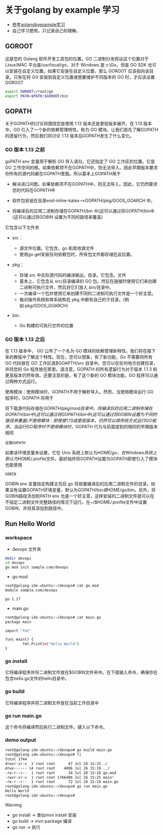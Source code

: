 # 关于golang by example 学习

- [参考golangbyexample学习](https://golangbyexample.com/workspace-hello-world-golang/)
- 自己学习使用，只记录自己的理解。

## GOROOT

这是您的 Golang 软件开发工具包的位置。GO 二进制分发假设这个位置对于 Linux/MAC 平台是/usr/local/go，对于 Windows 是 c:\Go。但是 GO SDK 也可以安装在自定义位置。如果它安装在自定义位置，那么 GOROOT 应该指向该目录。只有在将 GO 安装到自定义位置或想要维护不同版本的 GO 时，才应该设置 GOROOT



```bash
export GOROOT=/root/go
export PATH=$PATH:$GOROOT/bin

```

##  GOPATH


关于GOPATH的讨论将围绕您是使用 1.13 版本还是更低版本展开。在 1.13 版本中，GO 引入了一个新的依赖管理特性，称为 GO 模块。让我们首先了解GOPATH的遗留行为，然后我们将讨论 1.13 版本后GOPATH发生了什么变化。

### GO 版本 1.13 之前



goPATH env 变量用于解析 GO 导入语句，它还指定了 GO 工作区的位置。它是 GO 工作空间的根。如果依赖项不在GOPATH中，则无法导入。因此早期版本要求你所有的源代码都在GOPATH里面。所以基本上GOPATH用于

- 解决进口问题。如果依赖项不在GOPATH中，则无法导入。因此，它仍然要求您的代码在GOPATH中

- 软件包安装在目录end-inline-katex-->GOPATH/pkg/GOOS_GOARCH 中。

- 将编译后的应用二进制存储在GOPATH/bin 中(这可以通过将GOPATH/bin中(这可以通过将GOBIN 设置为不同的路径来覆盖)

它包含以下文件夹

- src：

  - 源文件位置。它包含。go 和其他源文件
  - 使用go get安装任何依赖包时，所有包文件都存储在此位置。
- pkg：
  - 存储 src 中实际源代码的编译输出。目录。它包含。文件
  - 基本上，它包含从 src/目录编译的 GO 包。然后在链接时使用它们来创建二进制可执行文件，然后将它们放入 bin/目录中。
  - 一次编译一个包并使用它来创建不同的二进制可执行文件是一个好主意。
  - 每对操作系统和体系结构在 pkg 中都有自己的子目录。(例如:pkg/GOOS_GOARCH)
- bin:
  - Go 构建的可执行文件的位置 

### GO 版本 1.13 之后


在 1.13 版本中， GO 公布了一个名为 GO 模块的依赖管理新特性。我们将在接下来的教程中了解这个特性。现在，您可以想象，有了新功能，Go 不需要将所有 GO 代码放在 GO 工作区或$GOAPTH/src 目录中。您可以在任何地方创建目录，并将您的 Go 程序放在那里。请注意，GOPATH 的所有遗留行为对于版本 1.1.3 和更高版本仍然有效。还要注意的是，有了这个新的 GO 模块功能，GO 程序可以通过两种方式运行。

使用模块：使用模块时，GOPATH不用于解析导入。然而，当使用模块运行 GO 程序时，GOPATH 将用于

将下载源代码存储在$GOPATH/pkg/mod 目录中。
将编译后的应用二进制存储在GOPATH/bin 中(这可以通过将GOPATH/bin中(这可以通过将GOBIN 设置为不同的路径来覆盖)
不使用模块:即使是 1.13 或更高版本，仍然可以用传统方式运行 GO 程序。当运行 GO 程序时不使用模块时，$GOPATH 行为与前面提到的相同的早期版本相同

`设置GOPATH`

如果该环境变量未设置，它在 Unix 系统上默认为$HOME/go，在 Windows 系统上默认为%USERPROFILE%\go。 如果您的工作区位置是\~/Desktop/go, 则在下面输入\~/$HOME/.profile文件。最好始终将GOPATH设置为GOPATH即使引入了模块也能使用



`GOBIN`


GOBIN env 变量指定构建主包后 go 将放置编译后的应用二进制文件的目录。如果没有设置GOPATH环境变量，默认为$GOPATH/bin或$HOME/go/bin。另外，将GOBIN路径添加到PATH env 也是一个好主意，这样安装的二进制文件就可以在不指定二进制文件完整路径的情况下运行。在\~/$HOME/.profile文件中设置GOBIN，并将其添加到路径中。



## Run Hello World

###  workspace

- devops 文件夹

```bash
mkdir devops
cd devops
go mod init sample.com/devops

```
- go.mod 

```bash
root@golang-ide-ubuntu:~/devops# cat go.mod 
module sample.com/devops

go 1.17

```

- main.go 


```bash
root@golang-ide-ubuntu:~/devops# cat main.go 
package main

import "fmt"

func main() {
        fmt.Println("Hello World")
}

```


###  go install

它将编译程序并将二进制文件放在$GOBIN文件夹中。在下面输入命令，确保你在包含hello.go文件的hello目录中。


### go build

它将编译程序并将二进制文件放在当前工作目录中



### go run main.go 

这个命令将编译然后执行二进制文件。键入以下命令。


### demo output

```bash
root@golang-ide-ubuntu:~/devops# go build main.go 
root@golang-ide-ubuntu:~/devops# ll
total 1744
drwxr-xr-x  2 root root      47 Jul 26 15:25 ./
drwx------ 14 root root    4096 Jul 26 15:19 ../
-rw-r--r--  1 root root      34 Jul 26 15:18 go.mod
-rwxr-xr-x  1 root root 1766406 Jul 26 15:25 main*
-rw-r--r--  1 root root      72 Jul 26 15:19 main.go
root@golang-ide-ubuntu:~/devops# go run main.go 
Hello World
root@golang-ide-ubuntu:~/devops# 
```

> [!WARNING]
> - go install -> 类似mvn install  安装
> - go build -> mvn package 编译
> - go run   -> 执行



